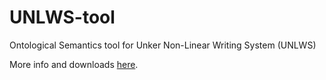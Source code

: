 # UNLWS-tool
Ontological Semantics tool for Unker Non-Linear Writing System (UNLWS)

More info and downloads [here](https://www.patreon.com/eibriel/posts?filters%5Btag%5D=UNLWS).